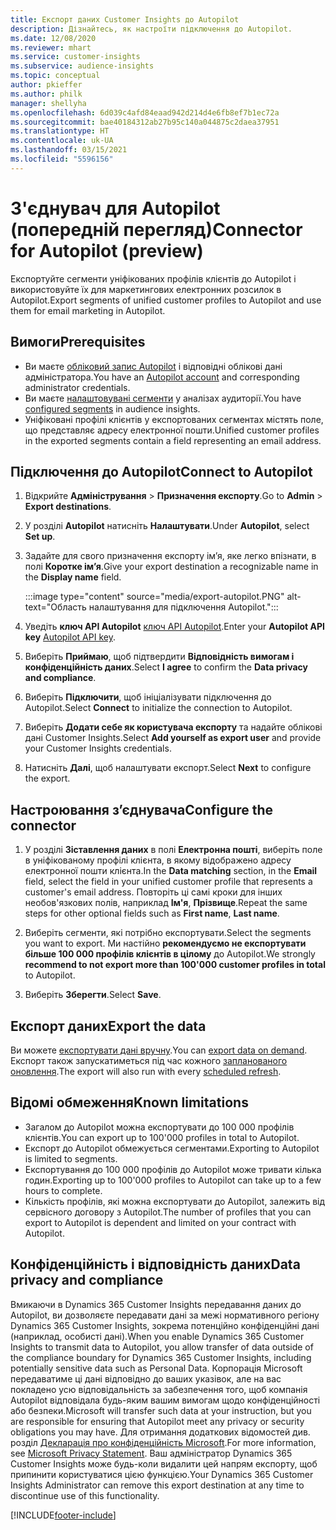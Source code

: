```yaml
---
title: Експорт даних Customer Insights до Autopilot
description: Дізнайтесь, як настроїти підключення до Autopilot.
ms.date: 12/08/2020
ms.reviewer: mhart
ms.service: customer-insights
ms.subservice: audience-insights
ms.topic: conceptual
author: pkieffer
ms.author: philk
manager: shellyha
ms.openlocfilehash: 6d039c4afd84eaad942d214d4e6fb8ef7b1ec72a
ms.sourcegitcommit: bae40184312ab27b95c140a044875c2daea37951
ms.translationtype: HT
ms.contentlocale: uk-UA
ms.lasthandoff: 03/15/2021
ms.locfileid: "5596156"
---
```

# <a name="connector-for-autopilot-preview"></a><span data-ttu-id="e6a4d-103">З'єднувач для Autopilot (попередній перегляд)</span><span class="sxs-lookup"><span data-stu-id="e6a4d-103">Connector for Autopilot (preview)</span></span>

<span data-ttu-id="e6a4d-104">Експортуйте сегменти уніфікованих профілів клієнтів до Autopilot і використовуйте їх для маркетингових електронних розсилок в Autopilot.</span><span class="sxs-lookup"><span data-stu-id="e6a4d-104">Export segments of unified customer profiles to Autopilot and use them for email marketing in Autopilot.</span></span> 

## <a name="prerequisites"></a><span data-ttu-id="e6a4d-105">Вимоги</span><span class="sxs-lookup"><span data-stu-id="e6a4d-105">Prerequisites</span></span>

-   <span data-ttu-id="e6a4d-106">Ви маєте [обліковий запис Autopilot](https://www.autopilothq.com/) і відповідні облікові дані адміністратора.</span><span class="sxs-lookup"><span data-stu-id="e6a4d-106">You have an [Autopilot account](https://www.autopilothq.com/) and corresponding administrator credentials.</span></span>
-   <span data-ttu-id="e6a4d-107">Ви маєте [налаштовувані сегменти](segments.md) у аналізах аудиторії.</span><span class="sxs-lookup"><span data-stu-id="e6a4d-107">You have [configured segments](segments.md) in audience insights.</span></span>
-   <span data-ttu-id="e6a4d-108">Уніфіковані профілі клієнтів у експортованих сегментах містять поле, що представляє адресу електронної пошти.</span><span class="sxs-lookup"><span data-stu-id="e6a4d-108">Unified customer profiles in the exported segments contain a field representing an email address.</span></span>

## <a name="connect-to-autopilot"></a><span data-ttu-id="e6a4d-109">Підключення до Autopilot</span><span class="sxs-lookup"><span data-stu-id="e6a4d-109">Connect to Autopilot</span></span>

1. <span data-ttu-id="e6a4d-110">Відкрийте **Адміністрування** > **Призначення експорту**.</span><span class="sxs-lookup"><span data-stu-id="e6a4d-110">Go to **Admin** > **Export destinations**.</span></span>

1. <span data-ttu-id="e6a4d-111">У розділі **Autopilot** натисніть **Налаштувати**.</span><span class="sxs-lookup"><span data-stu-id="e6a4d-111">Under **Autopilot**, select **Set up**.</span></span>

1. <span data-ttu-id="e6a4d-112">Задайте для свого призначення експорту ім’я, яке легко впізнати, в полі **Коротке ім’я**.</span><span class="sxs-lookup"><span data-stu-id="e6a4d-112">Give your export destination a recognizable name in the **Display name** field.</span></span>

   :::image type="content" source="media/export-autopilot.PNG" alt-text="Область налаштування для підключення Autopilot.":::

1. <span data-ttu-id="e6a4d-114">Уведіть **ключ API Autopilot** [ключ API Autopilot](https://autopilot.docs.apiary.io/#).</span><span class="sxs-lookup"><span data-stu-id="e6a4d-114">Enter your **Autopilot API key** [Autopilot API key](https://autopilot.docs.apiary.io/#).</span></span>

1. <span data-ttu-id="e6a4d-115">Виберіть **Приймаю**, щоб підтвердити **Відповідність вимогам і конфіденційність даних**.</span><span class="sxs-lookup"><span data-stu-id="e6a4d-115">Select **I agree** to confirm the **Data privacy and compliance**.</span></span>

1. <span data-ttu-id="e6a4d-116">Виберіть **Підключити**, щоб ініціалізувати підключення до Autopilot.</span><span class="sxs-lookup"><span data-stu-id="e6a4d-116">Select **Connect** to initialize the connection to Autopilot.</span></span>

1. <span data-ttu-id="e6a4d-117">Виберіть **Додати себе як користувача експорту** та надайте облікові дані Customer Insights.</span><span class="sxs-lookup"><span data-stu-id="e6a4d-117">Select **Add yourself as export user** and provide your Customer Insights credentials.</span></span>

1. <span data-ttu-id="e6a4d-118">Натисніть **Далі**, щоб налаштувати експорт.</span><span class="sxs-lookup"><span data-stu-id="e6a4d-118">Select **Next** to configure the export.</span></span>

## <a name="configure-the-connector"></a><span data-ttu-id="e6a4d-119">Настроювання з’єднувача</span><span class="sxs-lookup"><span data-stu-id="e6a4d-119">Configure the connector</span></span>

1. <span data-ttu-id="e6a4d-120">У розділі **Зіставлення даних** в полі **Електронна пошті**, виберіть поле в уніфікованому профілі клієнта, в якому відображено адресу електронної пошти клієнта.</span><span class="sxs-lookup"><span data-stu-id="e6a4d-120">In the **Data matching** section, in the **Email** field, select the field in your unified customer profile that represents a customer's email address.</span></span> <span data-ttu-id="e6a4d-121">Повторіть ці самі кроки для інших необов'язкових полів, наприклад **Ім'я**, **Прізвище**.</span><span class="sxs-lookup"><span data-stu-id="e6a4d-121">Repeat the same steps for other optional fields such as **First name**, **Last name**.</span></span>

1. <span data-ttu-id="e6a4d-122">Виберіть сегменти, які потрібно експортувати.</span><span class="sxs-lookup"><span data-stu-id="e6a4d-122">Select the segments you want to export.</span></span> <span data-ttu-id="e6a4d-123">Ми настійно **рекомендуємо не експортувати більше 100 000 профілів клієнтів в цілому** до Autopilot.</span><span class="sxs-lookup"><span data-stu-id="e6a4d-123">We strongly **recommend to not export more than 100'000 customer profiles in total** to Autopilot.</span></span> 

1. <span data-ttu-id="e6a4d-124">Виберіть **Зберегти**.</span><span class="sxs-lookup"><span data-stu-id="e6a4d-124">Select **Save**.</span></span>

## <a name="export-the-data"></a><span data-ttu-id="e6a4d-125">Експорт даних</span><span class="sxs-lookup"><span data-stu-id="e6a4d-125">Export the data</span></span>

<span data-ttu-id="e6a4d-126">Ви можете [експортувати дані вручну](export-destinations.md).</span><span class="sxs-lookup"><span data-stu-id="e6a4d-126">You can [export data on demand](export-destinations.md).</span></span> <span data-ttu-id="e6a4d-127">Експорт також запускатиметься під час кожного [запланованого оновлення](system.md#schedule-tab).</span><span class="sxs-lookup"><span data-stu-id="e6a4d-127">The export will also run with every [scheduled refresh](system.md#schedule-tab).</span></span>

## <a name="known-limitations"></a><span data-ttu-id="e6a4d-128">Відомі обмеження</span><span class="sxs-lookup"><span data-stu-id="e6a4d-128">Known limitations</span></span>

- <span data-ttu-id="e6a4d-129">Загалом до Autopilot можна експортувати до 100 000 профілів клієнтів.</span><span class="sxs-lookup"><span data-stu-id="e6a4d-129">You can export up to 100'000 profiles in total to Autopilot.</span></span>
- <span data-ttu-id="e6a4d-130">Експорт до Autopilot обмежується сегментами.</span><span class="sxs-lookup"><span data-stu-id="e6a4d-130">Exporting to Autopilot is limited to segments.</span></span>
- <span data-ttu-id="e6a4d-131">Експортування до 100 000 профілів до Autopilot може тривати кілька годин.</span><span class="sxs-lookup"><span data-stu-id="e6a4d-131">Exporting up to 100'000 profiles to Autopilot can take up to a few hours to complete.</span></span> 
- <span data-ttu-id="e6a4d-132">Кількість профілів, які можна експортувати до Autopilot, залежить від сервісного договору з Autopilot.</span><span class="sxs-lookup"><span data-stu-id="e6a4d-132">The number of profiles that you can export to Autopilot is dependent and limited on your contract with Autopilot.</span></span>

## <a name="data-privacy-and-compliance"></a><span data-ttu-id="e6a4d-133">Конфіденційність і відповідність даних</span><span class="sxs-lookup"><span data-stu-id="e6a4d-133">Data privacy and compliance</span></span>

<span data-ttu-id="e6a4d-134">Вмикаючи в Dynamics 365 Customer Insights передавання даних до Autopilot, ви дозволяєте передавати дані за межі нормативного регіону Dynamics 365 Customer Insights, зокрема потенційно конфіденційні дані (наприклад, особисті дані).</span><span class="sxs-lookup"><span data-stu-id="e6a4d-134">When you enable Dynamics 365 Customer Insights to transmit data to Autopilot, you allow transfer of data outside of the compliance boundary for Dynamics 365 Customer Insights, including potentially sensitive data such as Personal Data.</span></span> <span data-ttu-id="e6a4d-135">Корпорація Microsoft передаватиме ці дані відповідно до ваших указівок, але на вас покладено усю відповідальність за забезпечення того, щоб компанія Autopilot відповідала будь-яким вашим вимогам щодо конфіденційності або безпеки.</span><span class="sxs-lookup"><span data-stu-id="e6a4d-135">Microsoft will transfer such data at your instruction, but you are responsible for ensuring that Autopilot meet any privacy or security obligations you may have.</span></span> <span data-ttu-id="e6a4d-136">Для отримання додаткових відомостей див. розділ [Декларація про конфіденційність Microsoft](https://go.microsoft.com/fwlink/?linkid=396732).</span><span class="sxs-lookup"><span data-stu-id="e6a4d-136">For more information, see [Microsoft Privacy Statement](https://go.microsoft.com/fwlink/?linkid=396732).</span></span>
<span data-ttu-id="e6a4d-137">Ваш адміністратор Dynamics 365 Customer Insights може будь-коли видалити цей напрям експорту, щоб припинити користуватися цією функцією.</span><span class="sxs-lookup"><span data-stu-id="e6a4d-137">Your Dynamics 365 Customer Insights Administrator can remove this export destination at any time to discontinue use of this functionality.</span></span>


[!INCLUDE[footer-include](../includes/footer-banner.md)]